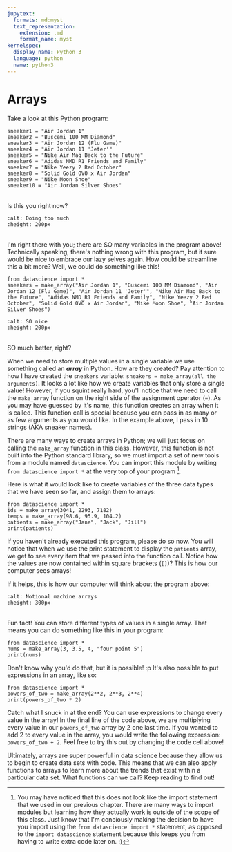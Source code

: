 ```yaml
---
jupytext:
  formats: md:myst
  text_representation:
    extension: .md
    format_name: myst
kernelspec:
  display_name: Python 3
  language: python
  name: python3
---
```

Arrays
======

Take a look at this Python program:

```{code-cell} python
sneaker1 = "Air Jordan 1"
sneaker2 = "Buscemi 100 MM Diamond"
sneaker3 = "Air Jordan 12 (Flu Game)"
sneaker4 = "Air Jordan 11 'Jeter'"
sneaker5 = "Nike Air Mag Back to the Future"
sneaker6 = "Adidas NMD_R1 Friends and Family"
sneaker7 = "Nike Yeezy 2 Red October"
sneaker8 = "Solid Gold OVO x Air Jordan"
sneaker9 = "Nike Moon Shoe"
sneaker10 = "Air Jordan Silver Shoes"
```
<br>Is this you right now?
```{image} https://media.giphy.com/media/aMO3tYzgitW8c8u2Si/giphy.gif
:alt: Doing too much
:height: 200px
```
<br>I'm right there with you; there are SO many variables in the program above! Technically speaking, there's nothing wrong with this program, but it sure would be nice to embrace our lazy selves again. How could be streamline this a bit more? Well, we could do something like this!

```{code-cell} python
from datascience import *
sneakers = make_array("Air Jordan 1", "Buscemi 100 MM Diamond", "Air Jordan 12 (Flu Game)", "Air Jordan 11 'Jeter'", "Nike Air Mag Back to the Future", "Adidas NMD_R1 Friends and Family", "Nike Yeezy 2 Red October", "Solid Gold OVO x Air Jordan", "Nike Moon Shoe", "Air Jordan Silver Shoes")
```
```{image} https://i.imgur.com/3v3NsPD.gif
:alt: SO nice
:height: 200px
```
<br>SO much better, right?

When we need to store multiple values in a single variable we use something called an <b><i>array</i></b> in Python. How are they created? Pay attention to how I have created the `sneakers` variable: `sneakers = make_array(all the arguments)`. It looks a lot like how we create variables that only store a single value! However, if you squint really hard, you'll notice that we need to call the `make_array` function on the right side of the assignment operator (`=`). As you may have guessed by it's name, this function creates an array when it is called. This function call is special because you can pass in as many or as few arguments as you would like. In the example above, I pass in 10 strings (AKA sneaker names).

There are many ways to create arrays in Python; we will just focus on calling the `make_array` function in this class. However, this function is not built into the Python standard library, so we must import a set of new tools from a module named `datascience`. You can import this module by writing `from datascience import *` at the very top of your program [^*].

Here is what it would look like to create variables of the three data types that we have seen so far, and assign them to arrays:
```{code-cell} python
from datascience import *
ids = make_array(3041, 2293, 7182)
temps = make_array(98.6, 95.9, 104.2)
patients = make_array("Jane", "Jack", "Jill")
print(patients)
```

If you haven't already executed this program, please do so now. You will notice that when we use the print statement to display the `patients` array, we get to see every item that we passed into the function call. Notice how the values are now contained within square brackets (`[]`)? This is how our computer sees arrays!

If it helps, this is how our computer will think about the program above:

```{image} https://media.giphy.com/media/GWbyIHUbRKEatuiWcG/giphy.gif
:alt: Notional machine arrays
:height: 300px
```

<br>Fun fact! You can store different types of values in a single array. That means you can do something like this in your program:

```{code-cell} python
from datascience import *
nums = make_array(3, 3.5, 4, "four point 5")
print(nums)
```
Don't know why you'd do that, but it is possible! :p It's also possible to put expressions in an array, like so:
```{code-cell} python
from datascience import *
powers_of_two = make_array(2**2, 2**3, 2**4)
print(powers_of_two * 2)
```
Catch what I snuck in at the end? You can use expressions to change every value in the array! In the final line of the code above, we are multiplying every value in our `powers_of_two` array by 2 one last time. If you wanted to add 2 to every value in the array, you would write the following expression: `powers_of_two + 2`. Feel free to try this out by changing the code cell above!

Ultimately, arrays are super powerful in data science because they allow us to begin to create data sets with code. This means that we can also apply functions to arrays to learn more about the trends that exist within a particular data set. What functions can we call? Keep reading to find out!

[^*]: You may have noticed that this does not look like the import statement that we used in our previous chapter. There are many ways to import modules but learning how they actually work is outside of the scope of this class. Just know that I'm conciously making the decision to have you import using the `from datascience import *` statement, as opposed to the `import datascience` statement because this keeps you from having to write extra code later on. :)
